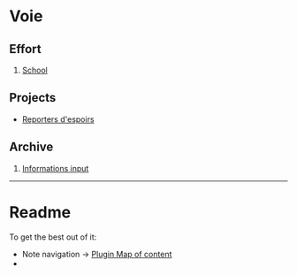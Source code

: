 # Voie
## Effort
1. [School](School.md)  

## Projects
- [Reporters d'espoirs](Projets-reporters_d'espoirs.md)
## Archive
1. [Informations input](Informaton<-Input)






___
# Readme
To get the best out of it:
- Note navigation -> [Plugin Map of content](Map_of_Content(plugin))
- 